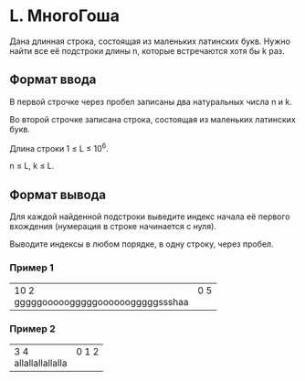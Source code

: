 # L. МногоГоша

Дана длинная строка, состоящая из маленьких латинских букв. Нужно найти все её подстроки длины n, которые встречаются хотя бы k раз.

## Формат ввода

В первой строчке через пробел записаны два натуральных числа n и k.

Во второй строчке записана строка, состоящая из маленьких латинских букв. 

Длина строки 1 ≤ L ≤ 10<sup>6</sup>.

n ≤ L, k ≤ L.

## Формат вывода

Для каждой найденной подстроки выведите индекс начала её первого вхождения (нумерация в строке начинается с нуля).

Выводите индексы в любом порядке, в одну строку, через пробел.

### Пример 1

<table><tr>
<td>
10 2<br>
gggggooooogggggoooooogggggssshaa
</td>
<td>
0 5<br>
<br>

</td>
</tr></table>

### Пример 2

<table><tr>
<td>
3 4<br>
allallallallalla
</td>
<td>
0 1 2<br>
<br>
</td>
</tr></table>

